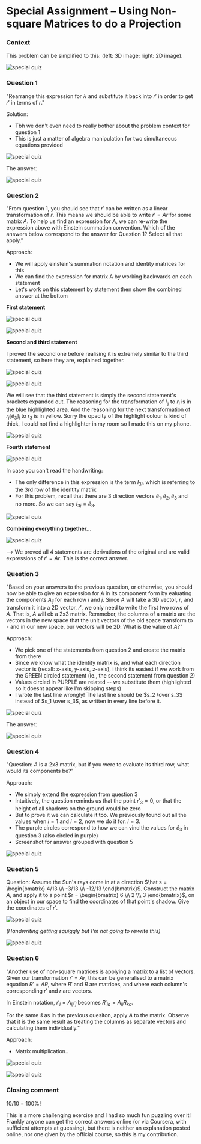 # Special Assignment – Using Non-square Matrices to do a Projection

### Context

This problem can be simplified to this: (left: 3D image; right: 2D image).

![special quiz](imgs/w4_hard_quiz2.jpg)

### Question 1 

"Rearrange this expression for $\lambda$ and substitute it back into $r'$ in order to get $r'$ in terms of $r$."

Solution: 

* Tbh we don't even need to really bother about the problem context for question 1
* This is just a matter of algebra manipulation for two simultaneous equations provided

![special quiz](imgs/w4_hard_quiz3.jpg)

The answer: 

![special quiz](imgs/w4_hard_quiz13.png)

### Question 2 

"From question 1, you should see that $r'$ can be written as a linear transformation of $r$. This means we should be able to write $r' = Ar$ for some matrix $A$. To help us find an expression for $A$, we can re-write the expression above with Einstein summation convention. Which of the answers below correspond to the answer for Question 1? Select all that apply."

Approach:

* We will apply einstein's summation notation and identity matrices for this 
* We can find the expression for matrix A by working backwards on each statement
* Let's work on this statement by statement then show the combined answer at the bottom

**First statement**

![special quiz](imgs/w4_hard_quiz4.png)

![special quiz](imgs/w4_hard_quiz7.jpg)

**Second and third statement**

I proved the second one before realising it is extremely similar to the third statement, so here they are, explained together. 

![special quiz](imgs/w4_hard_quiz5.png)

![special quiz](imgs/w4_hard_quiz6.png)

We will see that the third statement is simply the second statement's brackets expanded out. The reasoning for the transformation of $I_{ij}$ to $r_i$ is in the blue highlighted area. And the reasoning for the next transformation of $r_j[\hat e_3]_j$ to $r_3$ is in yellow. Sorry the opacity of the highlight colour is kind of thick, I could not find a highlighter in my room so I made this on my phone. 

![special quiz](imgs/w4_hard_quiz8.jpg)

**Fourth statement**

![special quiz](imgs/w4_hard_quiz9.png)

In case you can't read the handwriting:

* The only difference in this expression is the term $I_{3j}$, which is referring to the 3rd row of the identity matrix 
* For this problem, recall that there are 3 direction vectors $\hat e_1, \hat e_2, \hat e_3$ and no more. So we can say $I_{3j} = \hat e_3$. 

![special quiz](imgs/w4_hard_quiz10.jpg)

**Combining everything together...**

![special quiz](imgs/w4_hard_quiz14.png)

--> We proved all 4 statements are derivations of the original and are valid expressions of $r' = Ar$. This is the correct answer.

### Question 3 

"Based on your answers to the previous question, or otherwise, you should now be able to give an expression for $A$ in its component form by ealuating the components $A_{ij}$ for each row $i$ and $j$. Since $A$ will take a 3D vector, $r$, and transform it into a 2D vector, $r'$, we only need to write the first two rows of $A$. That is, $A$ will eb a 2x3 matrix. Remmeber, the columns of a matrix are the vectors in the new space that the unit vectors of the old space transform to - and in our new space, our vectors will be 2D. What is the value of $A$?"

Approach:

* We pick one of the statements from question 2 and create the matrix from there
* Since we know what the identity matrix is, and what each direction vector is (recall: x-axis, y-axis, z-axis), i think its easiest if we work from the GREEN circled statement (ie., the second statement from question 2)
* Values circled in PURPLE are related -- we substitute them (highlighted so it doesnt appear like I'm skipping steps)
* I wrote the last line wrongly! The last line should be $s_2 \over s_3$ instead of $s_1 \over s_3$, as written in every line before it. 

![special quiz](imgs/w4_hard_quiz18.jpg)

The answer: 

![special quiz](imgs/w4_hard_quiz15.png)

### Question 4 

"Question: $A$ is a 2x3 matrix, but if you were to evaluate its third row, what would its components be?"

Approach:

* We simply extend the expression from question 3 
* Intuitively, the question reminds us that the point $r'_3 = 0$, or that the height of all shadows on the ground would be zero
* But to prove it we can calculate it too. We previously found out all the values when $i = 1$ and $i = 2$, now we do it for. $i = 3$. 
* The purple circles correspond to how we can vind the values for $\hat e_3$ in question 3 (also circled in purple)
* Screenshot for answer grouped with question 5

![special quiz](imgs/w4_hard_quiz19.jpg)

### Question 5 

Question: Assume the Sun's rays come in at a direction $\hat s = \begin{bmatrix} 4/13 \\\ -3/13 \\\ -12/13 \end{bmatrix}$. Construct the matrix $A$, and apply it to a point $r = \begin{bmatrix} 6 \\\ 2 \\\ 3 \end{bmatrix}$, on an object in our space to find the coordinates of that point's shadow. Give the coordinates of $r'$. 

![special quiz](imgs/w4_hard_quiz20.jpg)

*(Handwriting getting squiggly but I'm not going to rewrite this)*

![special quiz](imgs/w4_hard_quiz16.png)

### Question 6 

"Another use of non-square matrices is applying a matrix to a list of vectors. Given our transformation $r' = Ar$, this can be generalised to a matrix equation $R' = AR$, where $R'$ and $R$ are matrices, and where each column's corresponding $r'$ and $r$ are vectors. 

In Einstein notation, $r'_i = A_{ij}r_j$ becomes $R'_{ia} = A_{ij}R_{ka}$. 

For the same $\hat s$ as in the previous quesiton, apply $A$ to the matrix. Observe that it is the same result as treating the columns as separate vectors and calculating them individually."

Approach:

* Matrix multiplication.. 

![special quiz](imgs/w4_hard_quiz21.jpg)

![special quiz](imgs/w4_hard_quiz17.png)

### Closing comment

10/10 = 100%! 

This is a more challenging exercise and I had so much fun puzzling over it! Frankly anyone can get the correct answers online (or via Coursera, with sufficient attempts at guessing), but there is neither an explanation posted online, nor one given by the official course, so this is my contribution. 
